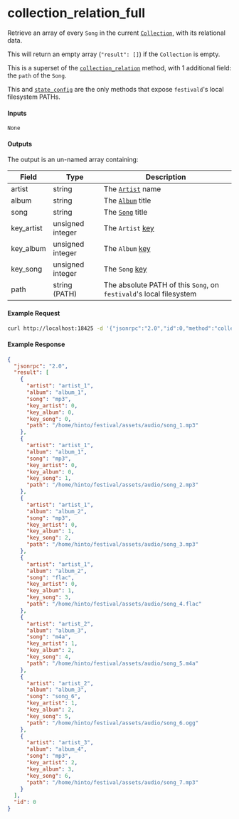 # collection_relation_full
Retrieve an array of every `Song` in the current [`Collection`](../../common-objects/collection.md), with its relational data.

This will return an empty array (`"result": []`) if the `Collection` is empty.

This is a superset of the [`collection_relation`](collection_relation.md) method, with 1 additional field: the `path` of the `Song`.

This and [`state_config`](../state/state_config.md) are the only methods that expose `festivald`'s local filesystem PATHs.

#### Inputs
`None`

#### Outputs
The output is an un-named array containing:

| Field      | Type             | Description |
|------------|------------------|-------------|
| artist     | string           | The [`Artist`](../../common-objects/artist.md) name
| album      | string           | The [`Album`](../../common-objects/album.md) title
| song       | string           | The [`Song`](../../common-objects/song.md) title
| key_artist | unsigned integer | The `Artist` [key](../../common-objects/key.md)
| key_album  | unsigned integer | The `Album` [key](../../common-objects/key.md)
| key_song   | unsigned integer | The `Song` [key](../../common-objects/key.md)
| path       | string (PATH)    | The absolute PATH of this `Song`, on `festivald`'s local filesystem

#### Example Request
```bash
curl http://localhost:18425 -d '{"jsonrpc":"2.0","id":0,"method":"collection_relation_full"}'
```

#### Example Response
```json
{
  "jsonrpc": "2.0",
  "result": [
    {
      "artist": "artist_1",
      "album": "album_1",
      "song": "mp3",
      "key_artist": 0,
      "key_album": 0,
      "key_song": 0,
      "path": "/home/hinto/festival/assets/audio/song_1.mp3"
    },
    {
      "artist": "artist_1",
      "album": "album_1",
      "song": "mp3",
      "key_artist": 0,
      "key_album": 0,
      "key_song": 1,
      "path": "/home/hinto/festival/assets/audio/song_2.mp3"
    },
    {
      "artist": "artist_1",
      "album": "album_2",
      "song": "mp3",
      "key_artist": 0,
      "key_album": 1,
      "key_song": 2,
      "path": "/home/hinto/festival/assets/audio/song_3.mp3"
    },
    {
      "artist": "artist_1",
      "album": "album_2",
      "song": "flac",
      "key_artist": 0,
      "key_album": 1,
      "key_song": 3,
      "path": "/home/hinto/festival/assets/audio/song_4.flac"
    },
    {
      "artist": "artist_2",
      "album": "album_3",
      "song": "m4a",
      "key_artist": 1,
      "key_album": 2,
      "key_song": 4,
      "path": "/home/hinto/festival/assets/audio/song_5.m4a"
    },
    {
      "artist": "artist_2",
      "album": "album_3",
      "song": "song_6",
      "key_artist": 1,
      "key_album": 2,
      "key_song": 5,
      "path": "/home/hinto/festival/assets/audio/song_6.ogg"
    },
    {
      "artist": "artist_3",
      "album": "album_4",
      "song": "mp3",
      "key_artist": 2,
      "key_album": 3,
      "key_song": 6,
      "path": "/home/hinto/festival/assets/audio/song_7.mp3"
    }
  ],
  "id": 0
}
```
